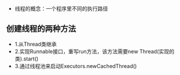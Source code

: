 - 线程的概念：一个程序里不同的执行路径
## 创建线程的两种方法
  - 1.从Thread类继承
  - 2.实现Runnable接口，重写run方法，该方法需要new Thread(实现的类).start()
  - 3.通过线程池来启动Executors.newCachedThread()
